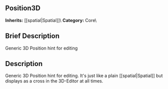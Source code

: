 ##  Position3D  
**Inherits:** [[spatial|Spatial]]\\
**Category:** Core\\
##  Brief Description  
Generic 3D Position hint for editing
##  Description  
Generic 3D Position hint for editing. It's just like a plain [[spatial|Spatial]] but displays as a cross in the 3D-Editor at all times.
